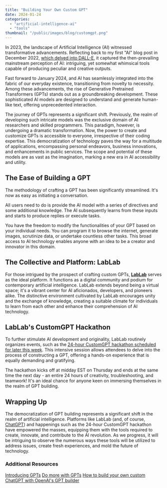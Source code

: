 ```yaml
---
title: "Building Your Own Custom GPT"
date: 2024-01-24
categories: 
  - "artificial-intelligence-ai"
  - "tools"
thumbnail: "/public/images/blog/customgpt.png"
---
```


In 2023, the landscape of Artificial Intelligence (AI) witnessed transformative advancements. Reflecting back to my first "AI" blog post in December 2022, [which delved into DALL-E](https://quadraticgames.com/hello-dall·e/), it captured the then-prevailing mainstream perception of AI: intriguing, yet somewhat whimsical tools capable of producing peculiar and creative outputs.

Fast forward to January 2024, and AI has seamlessly integrated into the fabric of our everyday existence, transitioning from novelty to necessity. Among these advancements, the rise of Generative Pretrained Transformers (GPTs) stands out as a groundbreaking development. These sophisticated AI models are designed to understand and generate human-like text, offering unprecedented interaction.

The journey of GPTs represents a significant shift. Previously, the realm of developing such intricate models was the exclusive domain of AI researchers and skilled programmers. This paradigm, however, is undergoing a dramatic transformation. Now, the power to create and customize GPTs is accessible to everyone, irrespective of their coding expertise. This democratization of technology paves the way for a multitude of applications, encompassing personal endeavors, business innovations, and enhancements in public services. The scope and potential of these models are as vast as the imagination, marking a new era in AI accessibility and utility.

## The Ease of Building a GPT

The methodology of crafting a GPT has been significantly streamlined. It's now as easy as initiating a conversation.

All users need to do is provide the AI model with a series of directives and some additional knowledge. The AI subsequently learns from these inputs and starts to produce replies or execute tasks.

You have the freedom to modify the functionalities of your GPT based on your individual needs. You can program it to browse the internet, generate images, scrutinize data, or undertake countless other tasks. This broad access to AI technology enables anyone with an idea to be a creator and innovator in this domain.

## The Collective and Platform: LabLab

For those intrigued by the prospect of crafting custom GPTs, **[LabLab](https://lablab.ai)** serves as the ideal platform. It functions as a digital community and podium for contemporary artificial intelligence. LabLab extends beyond being a virtual space; it's a vibrant center for AI aficionados, developers, and pioneers alike. The distinctive environment cultivated by LabLab encourages unity and the exchange of knowledge, creating a suitable climate for individuals to learn from each other and enhance their comprehension of AI technology.

## LabLab's CustomGPT Hackathon

To further stimulate AI development and originality, LabLab routinely organizes events, such as the [24-hour CustomGPT hackathon scheduled for later this week](https://lablab.ai/event/create-your-custom-gpts). This intensive session allows attendees to delve into the process of constructing a GPT, offering a hands-on experience that is equally demanding and gratifying.

The hackathon kicks off at midday EST on Thursday and ends at the same time the next day - an entire 24 hours of creativity, troubleshooting, and teamwork! It's an ideal chance for anyone keen on immersing themselves in the realm of GPT building.

## Wrapping Up

The democratization of GPT building represents a significant shift in the realm of artificial intelligence. Platforms like LabLab (and, of course, [ChatGPT](https://chat.openai.com)) and happenings such as the 24-hour CustomGPT hackathon have empowered the masses, equipping them with the tools required to create, innovate, and contribute to the AI revolution. As we progress, it will be intriguing to observe the numerous ways these tools will be utilized to address issues, create fresh experiences, and mold the future of technology.

### Additional Resources

[Introducing GPTs](https://openai.com/blog/introducing-gpts) [Do more with GPTs](https://openai.com/chatgpt#do-more-with-gpts) [How to build your own custom ChatGPT with OpenAI's GPT builder](https://zapier.com/blog/custom-chatgpt/)
